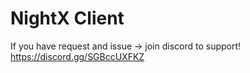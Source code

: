 # NightX Client
If you have request and issue -> join discord to support!
https://discord.gg/SGBccUXFKZ